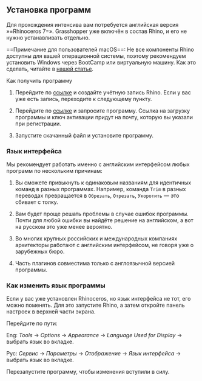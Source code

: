 ## Установка программ

Для прохождения интенсива вам потребуется английская версия »=Rhinoceros 7=». Grasshopper уже включён в состав Rhino, и его не нужно устанавливать отдельно.

==Примечание для пользователей macOS==: Не все компоненты Rhino доступны для вашей операционной системы, поэтому рекомендуем установить Windows через BootCamp или виртуальную машину. Как это сделать, читайте в [нашей статье](https://softculture.cc/blog/entries/articles/windows-on-mac).

Как получить программу

1. Перейдите по [ссылке](https://accounts.rhino3d.com/?controller=new_user_create) и создайте учётную запись Rhino. Если у вас уже есть запись, переходите к следующему пункту.

2. Перейдите по [ссылке](https://www.rhino3d.com/download/rhino-for-windows/6/evaluation) и запросите программу. Ссылка на загрузку программы и ключ активации придут на почту, которую вы указали при регистрации.

3. Запустите скачанный файл и установите программу.

### Язык интерфейса

Мы рекомендует работать именно с английским интерфейсом любых программ по нескольким причинам:

1. Вы сможете привыкнуть к одинаковым названиям для идентичных команд в разных программах. Например, команда `Trim` в разных переводах превращается в `Обрезать`, `Отрезать`, `Укоротить` — это сбивает с толку.

2. Вам будет проще решать проблемы в случае ошибок программы. Почти для любой ошибки вы найдёте решение на английском, а вот на русском это уже менее вероятно.

3. Во многих крупных российских и международных компаниях архитекторы работают с английским интерфейсом, не говоря уже о зарубежных бюро.

4. Часть плагинов совместима только с англоязычной версией программы.

### Как изменить язык программы

Если у вас уже установлен Rhinoceros, но язык интерфейса не тот, его можно поменять. Для это запустите Rhino, а затем откройте панель настроек в верхней части экрана.

Перейдите по пути:

Eng: _Tools_ → _Options_ → _Appearance_ → _Language Used for Display_ → выбрать язык во вкладке.

Рус: _Сервис_ → _Параметры_ → _Отображение_ → _Язык интерфейса_ → выбрать язык во вкладке.

Перезапустите программу, чтобы изменения вступили в силу.
